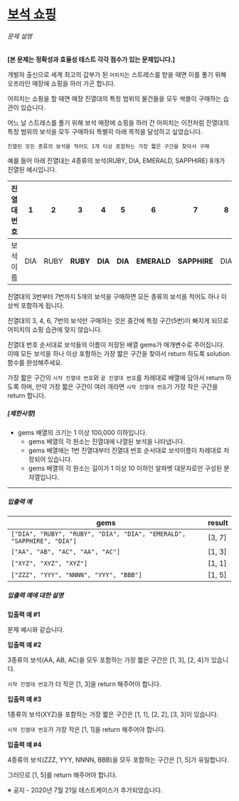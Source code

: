 # [보석 쇼핑](https://school.programmers.co.kr/learn/courses/30/lessons/67258)


###### 문제 설명


**\[본 문제는 정확성과 효율성 테스트 각각 점수가 있는 문제입니다.]**


개발자 출신으로 세계 최고의 갑부가 된 `어피치`는 스트레스를 받을 때면 이를 풀기 위해 오프라인 매장에 쇼핑을 하러 가곤 합니다.  

어피치는 쇼핑을 할 때면 매장 진열대의 특정 범위의 물건들을 모두 싹쓸이 구매하는 습관이 있습니다.  

어느 날 스트레스를 풀기 위해 보석 매장에 쇼핑을 하러 간 어피치는 이전처럼 진열대의 특정 범위의 보석을 모두 구매하되 특별히 아래 목적을 달성하고 싶었습니다.  

`진열된 모든 종류의 보석을 적어도 1개 이상 포함하는 가장 짧은 구간을 찾아서 구매`


예를 들어 아래 진열대는 4종류의 보석(RUBY, DIA, EMERALD, SAPPHIRE) 8개가 진열된 예시입니다.




| 진열대 번호 | 1 | 2 | 3 | 4 | 5 | 6 | 7 | 8 |
| --- | --- | --- | --- | --- | --- | --- | --- | --- |
| 보석 이름 | DIA | RUBY | **RUBY** | **DIA** | **DIA** | **EMERALD** | **SAPPHIRE** | DIA |


진열대의 3번부터 7번까지 5개의 보석을 구매하면 모든 종류의 보석을 적어도 하나 이상씩 포함하게 됩니다. 


진열대의 3, 4, 6, 7번의 보석만 구매하는 것은 중간에 특정 구간(5번)이 빠지게 되므로 어피치의 쇼핑 습관에 맞지 않습니다.


진열대 번호 순서대로 보석들의 이름이 저장된 배열 gems가 매개변수로 주어집니다. 이때 모든 보석을 하나 이상 포함하는 가장 짧은 구간을 찾아서 return 하도록 solution 함수를 완성해주세요.  

가장 짧은 구간의 `시작 진열대 번호`와 `끝 진열대 번호`를 차례대로 배열에 담아서 return 하도록 하며, 만약 가장 짧은 구간이 여러 개라면 `시작 진열대 번호`가 가장 작은 구간을 return 합니다.


##### **\[제한사항]**


* gems 배열의 크기는 1 이상 100,000 이하입니다.
	+ gems 배열의 각 원소는 진열대에 나열된 보석을 나타냅니다.
	+ gems 배열에는 1번 진열대부터 진열대 번호 순서대로 보석이름이 차례대로 저장되어 있습니다.
	+ gems 배열의 각 원소는 길이가 1 이상 10 이하인 알파벳 대문자로만 구성된 문자열입니다.




---


##### **입출력 예**




| gems | result |
| --- | --- |
| `["DIA", "RUBY", "RUBY", "DIA", "DIA", "EMERALD", "SAPPHIRE", "DIA"]` | \[3, 7] |
| `["AA", "AB", "AC", "AA", "AC"]` | \[1, 3] |
| `["XYZ", "XYZ", "XYZ"]` | \[1, 1] |
| `["ZZZ", "YYY", "NNNN", "YYY", "BBB"]` | \[1, 5] |


##### **입출력 예에 대한 설명**


**입출력 예 \#1**  

문제 예시와 같습니다.


**입출력 예 \#2**  

3종류의 보석(AA, AB, AC)을 모두 포함하는 가장 짧은 구간은 \[1, 3], \[2, 4]가 있습니다.   

`시작 진열대 번호`가 더 작은 \[1, 3]을 return 해주어야 합니다.


**입출력 예 \#3**  

1종류의 보석(XYZ)을 포함하는 가장 짧은 구간은 \[1, 1], \[2, 2], \[3, 3]이 있습니다.   

`시작 진열대 번호`가 가장 작은 \[1, 1]을 return 해주어야 합니다.


**입출력 예 \#4**  

4종류의 보석(ZZZ, YYY, NNNN, BBB)을 모두 포함하는 구간은 \[1, 5]가 유일합니다.  

그러므로 \[1, 5]를 return 해주어야 합니다.


※ 공지 \- 2020년 7월 21일 테스트케이스가 추가되었습니다.



